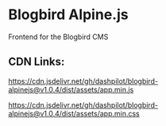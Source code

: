 # Blogbird Alpine.js

Frontend for the Blogbird CMS

## CDN Links:

https://cdn.jsdelivr.net/gh/dashpilot/blogbird-alpinejs@v1.0.4/dist/assets/app.min.js

https://cdn.jsdelivr.net/gh/dashpilot/blogbird-alpinejs@v1.0.4/dist/assets/app.min.css
